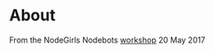 # About
From the NodeGirls Nodebots [workshop](https://github.com/willmendesneto/nodebots-workshop)
20 May 2017
